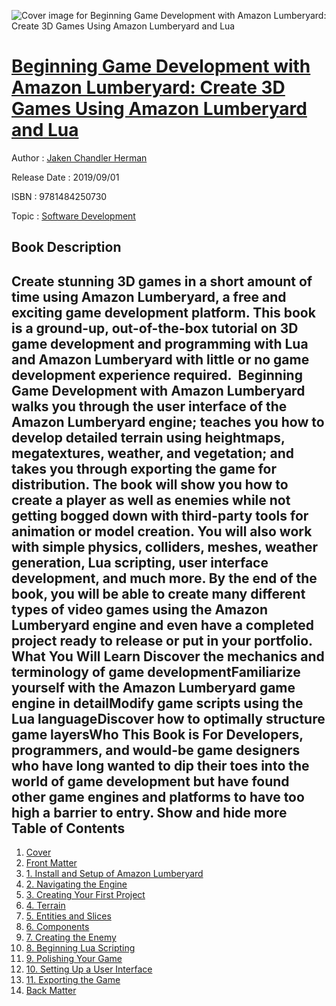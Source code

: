 ![Cover image for Beginning Game Development with Amazon Lumberyard: Create 3D Games Using Amazon Lumberyard and Lua](https://imgdetail.ebookreading.net/cover/cover/20200215/EB9781484250730.jpg)

[Beginning Game Development with Amazon Lumberyard: Create 3D Games Using Amazon Lumberyard and Lua](https://ebookreading.net/view/book/Beginning+Game+Development+with+Amazon+Lumberyard%3A+Create+3D+Games+Using+Amazon+Lumberyard+and+Lua-EB9781484250730_1.html "Beginning Game Development with Amazon Lumberyard: Create 3D Games Using Amazon Lumberyard and Lua")
====================================================================================================================

Author : [Jaken Chandler Herman](https://ebookreading.net/search/author/Jaken+Chandler+Herman)

Release Date : 2019/09/01

ISBN : 9781484250730

Topic : [Software Development](https://ebookreading.net/search/category/software-development)

Book Description
-----------------

 Create stunning 3D games in a short amount of time using Amazon Lumberyard, a free and exciting game development platform. This book is a ground-up, out-of-the-box tutorial on 3D game development and programming with Lua and Amazon Lumberyard with little or no game development experience required. 
Beginning Game Development with Amazon Lumberyard walks you through the user interface of the Amazon Lumberyard engine; teaches you how to develop detailed terrain using heightmaps, megatextures, weather, and vegetation; and takes you through exporting the game for distribution. The book will show you how to create a player as well as enemies while not getting bogged down with third-party tools for animation or model creation. You will also work with simple physics, colliders, meshes, weather generation, Lua scripting, user interface development, and much more.
By the end of the book, you will be able to create many different types of video games using the Amazon Lumberyard engine and even have a completed project ready to release or put in your portfolio.
What You Will Learn
Discover the mechanics and terminology of game developmentFamiliarize yourself with the Amazon Lumberyard game engine in detailModify game scripts using the Lua languageDiscover how to optimally structure game layersWho This Book is For
Developers, programmers, and would-be game designers who have long wanted to dip their toes into the world of game development but have found other game engines and platforms to have too high a barrier to entry.
        Show and hide more                
Table of Contents
-----------------

1. [Cover](https://ebookreading.net/view/book/Beginning+Game+Development+with+Amazon+Lumberyard%3A+Create+3D+Games+Using+Amazon+Lumberyard+and+Lua-EB9781484250730_1.html)
1. [Front Matter](https://ebookreading.net/view/book/Beginning+Game+Development+with+Amazon+Lumberyard%3A+Create+3D+Games+Using+Amazon+Lumberyard+and+Lua-EB9781484250730_2.html)
1. [1. Install and Setup of Amazon Lumberyard](https://ebookreading.net/view/book/Beginning+Game+Development+with+Amazon+Lumberyard%3A+Create+3D+Games+Using+Amazon+Lumberyard+and+Lua-EB9781484250730_3.html)
1. [2. Navigating the Engine](https://ebookreading.net/view/book/Beginning+Game+Development+with+Amazon+Lumberyard%3A+Create+3D+Games+Using+Amazon+Lumberyard+and+Lua-EB9781484250730_4.html)
1. [3. Creating Your First Project](https://ebookreading.net/view/book/Beginning+Game+Development+with+Amazon+Lumberyard%3A+Create+3D+Games+Using+Amazon+Lumberyard+and+Lua-EB9781484250730_5.html)
1. [4. Terrain                        ](https://ebookreading.net/view/book/Beginning+Game+Development+with+Amazon+Lumberyard%3A+Create+3D+Games+Using+Amazon+Lumberyard+and+Lua-EB9781484250730_6.html)
1. [5. Entities and Slices](https://ebookreading.net/view/book/Beginning+Game+Development+with+Amazon+Lumberyard%3A+Create+3D+Games+Using+Amazon+Lumberyard+and+Lua-EB9781484250730_7.html)
1. [6. Components](https://ebookreading.net/view/book/Beginning+Game+Development+with+Amazon+Lumberyard%3A+Create+3D+Games+Using+Amazon+Lumberyard+and+Lua-EB9781484250730_8.html)
1. [7. Creating the Enemy](https://ebookreading.net/view/book/Beginning+Game+Development+with+Amazon+Lumberyard%3A+Create+3D+Games+Using+Amazon+Lumberyard+and+Lua-EB9781484250730_9.html)
1. [8. Beginning Lua Scripting](https://ebookreading.net/view/book/Beginning+Game+Development+with+Amazon+Lumberyard%3A+Create+3D+Games+Using+Amazon+Lumberyard+and+Lua-EB9781484250730_10.html)
1. [9. Polishing Your Game](https://ebookreading.net/view/book/Beginning+Game+Development+with+Amazon+Lumberyard%3A+Create+3D+Games+Using+Amazon+Lumberyard+and+Lua-EB9781484250730_11.html)
1. [10. Setting Up a User Interface](https://ebookreading.net/view/book/Beginning+Game+Development+with+Amazon+Lumberyard%3A+Create+3D+Games+Using+Amazon+Lumberyard+and+Lua-EB9781484250730_12.html)
1. [11. Exporting the Game](https://ebookreading.net/view/book/Beginning+Game+Development+with+Amazon+Lumberyard%3A+Create+3D+Games+Using+Amazon+Lumberyard+and+Lua-EB9781484250730_13.html)
1. [Back Matter](https://ebookreading.net/view/book/Beginning+Game+Development+with+Amazon+Lumberyard%3A+Create+3D+Games+Using+Amazon+Lumberyard+and+Lua-EB9781484250730_14.html)
